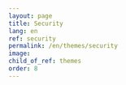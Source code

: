 ```yaml
---
layout: page
title: Security
lang: en
ref: security
permalink: /en/themes/security
image:
child_of_ref: themes
order: 8
---
```

